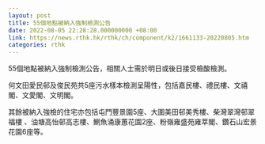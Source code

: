 ```yaml
---
layout: post
title: 55個地點被納入強制檢測公告
date: 2022-08-05 22:28:28.000000000 +08:00
link: https://news.rthk.hk/rthk/ch/component/k2/1661133-20220805.htm
categories: rthk
---
```


55個地點被納入強制檢測公告，相關人士需於明日或後日接受檢酸檢測。

何文田愛民邨及俊民苑共5座污水樣本檢測呈陽性，包括嘉民樓、禮民樓、文禧閣、文愛閣、文明閣。

其餘被納入強檢的住宅亦包括屯門豐景園5座、大圍美田邨美秀樓、柴灣翠灣邨翠福樓 、油塘高怡邨高志樓、鰂魚涌康蕙花園2座、粉嶺雍盛苑雍萃閣、鑽石山宏景花園6座等。
